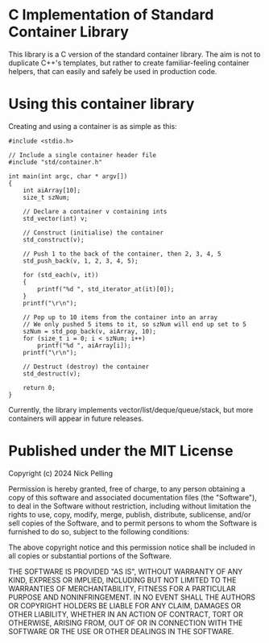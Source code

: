 # C Implementation of Standard Container Library

This library is a C version of the standard container library. The aim is not to duplicate C++'s templates, but rather to create familiar-feeling container helpers, that can easily and safely be used in production code.

# Using this container library

Creating and using a container is as simple as this:

    #include <stdio.h>
	
    // Include a single container header file
    #include "std/container.h"

    int main(int argc, char * argv[])
    {
        int aiArray[10];
        size_t szNum;

        // Declare a container v containing ints
        std_vector(int) v;					

        // Construct (initialise) the container
        std_construct(v);

        // Push 1 to the back of the container, then 2, 3, 4, 5
        std_push_back(v, 1, 2, 3, 4, 5);

        for (std_each(v, it))
        {
            printf("%d ", std_iterator_at(it)[0]);
        }
        printf("\r\n");

        // Pop up to 10 items from the container into an array
        // We only pushed 5 items to it, so szNum will end up set to 5
        szNum = std_pop_back(v, aiArray, 10);
        for (size_t i = 0; i < szNum; i++)
            printf("%d ", aiArray[i]);
        printf("\r\n");

        // Destruct (destroy) the container
        std_destruct(v);
	
        return 0;
    }

Currently, the library implements vector/list/deque/queue/stack, but more containers will appear in future releases.

# Published under the MIT License

Copyright (c) 2024 Nick Pelling

Permission is hereby granted, free of charge, to any person obtaining a copy
of this software and associated documentation files (the "Software"), to deal
in the Software without restriction, including without limitation the rights
to use, copy, modify, merge, publish, distribute, sublicense, and/or sell
copies of the Software, and to permit persons to whom the Software is
furnished to do so, subject to the following conditions:

The above copyright notice and this permission notice shall be included in all
copies or substantial portions of the Software.

THE SOFTWARE IS PROVIDED "AS IS", WITHOUT WARRANTY OF ANY KIND, EXPRESS OR
IMPLIED, INCLUDING BUT NOT LIMITED TO THE WARRANTIES OF MERCHANTABILITY,
FITNESS FOR A PARTICULAR PURPOSE AND NONINFRINGEMENT. IN NO EVENT SHALL THE
AUTHORS OR COPYRIGHT HOLDERS BE LIABLE FOR ANY CLAIM, DAMAGES OR OTHER
LIABILITY, WHETHER IN AN ACTION OF CONTRACT, TORT OR OTHERWISE, ARISING FROM,
OUT OF OR IN CONNECTION WITH THE SOFTWARE OR THE USE OR OTHER DEALINGS IN THE
SOFTWARE.
